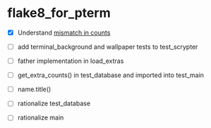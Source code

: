# flake8_for_pterm

* [x] Understand [mismatch in counts](https://github.com/LazoCoder/Pokemon-Terminal/pull/82#issuecomment-312519068)
* [ ] add terminal_background and wallpaper tests to test_scrypter
* [ ] father implementation in load_extras
* [ ] get_extra_counts() in test_database and imported into test_main
* [ ] name.title()
* [ ] rationalize test_database
* [ ] rationalize main 

